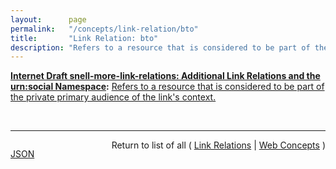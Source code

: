 ```yaml
---
layout:      page
permalink:   "/concepts/link-relation/bto"
title:       "Link Relation: bto"
description: "Refers to a resource that is considered to be part of the private primary audience of the link's context."
---
```


**[Internet Draft snell-more-link-relations: Additional Link Relations and the urn:social Namespace](/specs/IETF/I-D/snell-more-link-relations "This specification defines a number of additional Link Relation Types that can used for a variety of purposes."):** [Refers to a resource that is considered to be part of the private primary audience of the link's context.](http://tools.ietf.org/html/draft-snell-more-link-relations#section-3 "Read documentation for Link Relation &#34;bto&#34;")

<br/>
<hr/>

<p style="float : left"><a href="./bto.json" title="JSON representing this particular Web Concept value">JSON</a></p>
<p style="text-align: right">Return to list of all ( <a href="../link-relations">Link Relations</a> | <a href="../">Web Concepts</a> )</p>
